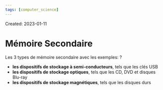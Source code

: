 ```yaml
---
tags: [computer_science] 
---
```

Created: 2023-01-11

# Mémoire Secondaire

Les 3 types de mémoire secondaire avec les exemples:
?
- **les dispositifs de stockage à semi-conducteurs**, tels que les clés USB
- **les dispositifs de stockage optiques**, tels que les CD, DVD et disques Blu-ray
- **les dispositifs de stockage magnétiques**, tels que les disques durs
<!--SR:!2023-03-04,28,230-->